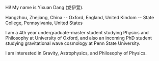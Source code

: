 Hi! My name is Yixuan Dang (党伊萱).

Hangzhou, Zhejiang, China -- Oxford, England, United Kindom -- State College, Pennsylvania, United States

I am a 4th year undergraduate-master student studying Physics and Philosophy at University of Oxford, and also an incoming PhD student studying gravitational wave cosmology at Penn State University.

I am interested in Gravity, Astrophysics, and Philosophy of Physics. 


